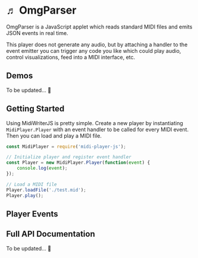 # &#9836; OmgParser

OmgParser is a JavaScript applet which reads standard MIDI files and emits JSON events in real time.  

This player does not generate any audio, but by attaching a handler to the event emitter you can trigger any code you like which could play audio, control visualizations, feed into a MIDI interface, etc.

## Demos

To be updated... 👀

## Getting Started

Using MidiWriterJS is pretty simple.  Create a new player by instantiating `MidiPlayer.Player` with an event handler to be called for every MIDI event.  Then you can load and play a MIDI file.

```js
const MidiPlayer = require('midi-player-js');

// Initialize player and register event handler
const Player = new MidiPlayer.Player(function(event) {
	console.log(event);
});

// Load a MIDI file
Player.loadFile('./test.mid');
Player.play();
```

## Player Events


## Full API Documentation

To be updated... 👀
